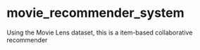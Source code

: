 # movie_recommender_system
Using the Movie Lens dataset, this is a item-based collaborative recommender 
